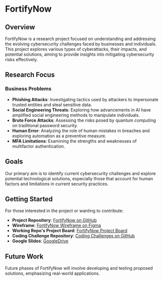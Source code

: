 
# FortifyNow

## Overview
FortifyNow is a research project focused on understanding and addressing the evolving cybersecurity challenges faced by businesses and individuals. This project explores various types of cyberattacks, their impacts, and potential solutions, aiming to provide insights into mitigating cybersecurity risks effectively.

## Research Focus

### Business Problems
- **Phishing Attacks**: Investigating tactics used by attackers to impersonate trusted entities and steal sensitive data.
- **Social Engineering Threats**: Exploring how advancements in AI have amplified social engineering methods to manipulate individuals.
- **Brute Force Attacks**: Assessing the risks posed by quantum computing on traditional password security.
- **Human Error**: Analyzing the role of human mistakes in breaches and exploring automation as a preventive measure.
- **MFA Limitations**: Examining the strengths and weaknesses of multifactor authentication.

## Goals
Our primary aim is to identify current cybersecurity challenges and explore potential technological solutions, especially those that account for human factors and limitations in current security practices.

## Getting Started

For those interested in the project or wanting to contribute:

- **Project Repository**: [FortifyNow on GitHub](https://github.com/AD-Archer/FortifyNow)
- **Wireframe**: [FortifyNow Wireframe on Figma](https://www.figma.com/design/0zgf6t27bsBnxU3dCALsmT/FortifyNow?node-id=0-1&t=6a4APbm8cTAFTNLp-1)
- **Working Repo's Project Board**: [FortifyNow Project Board](https://github.com/users/AD-Archer/projects/6)
- **Coding Challenge Repository**: [Coding Challenges on GitHub](https://github.com/AD-Archer/coding-challenge)
- **Google Slides**: [GoogleDrive](https://docs.google.com/presentation/d/1ucSug63Ii_MAXpVdL1SOXJMzMgpiOaQdZff3tYi-9Cs/edit?usp=sharing)
## Future Work
Future phases of FortifyNow will involve developing and testing proposed solutions, emphasizing real-world applications.

